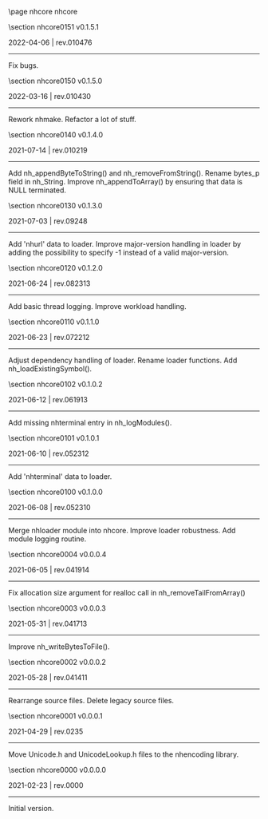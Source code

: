 \page nhcore nhcore

<div style="max-width:700px;">

\section nhcore0151 v0.1.5.1

2022-04-06 | rev.010476

 ---

 Fix bugs.



\section nhcore0150 v0.1.5.0

2022-03-16 | rev.010430

 ---

 Rework nhmake. Refactor a lot of stuff.



\section nhcore0140 v0.1.4.0

2021-07-14 | rev.010219

 ---

 Add nh_appendByteToString() and nh_removeFromString(). Rename bytes_p field in nh_String. Improve nh_appendToArray() by ensuring that data is NULL terminated.



\section nhcore0130 v0.1.3.0

2021-07-03 | rev.09248

 ---

 Add 'nhurl' data to loader. Improve major-version handling in loader by adding the possibility to specify -1 instead of a valid major-version.



\section nhcore0120 v0.1.2.0

2021-06-24 | rev.082313

 ---

 Add basic thread logging. Improve workload handling.



\section nhcore0110 v0.1.1.0

2021-06-23 | rev.072212

 ---

 Adjust dependency handling of loader. Rename loader functions. Add nh_loadExistingSymbol().



\section nhcore0102 v0.1.0.2

2021-06-12 | rev.061913

 ---

 Add missing nhterminal entry in nh_logModules().



\section nhcore0101 v0.1.0.1

2021-06-10 | rev.052312

 ---

 Add 'nhterminal' data to loader.



\section nhcore0100 v0.1.0.0

2021-06-08 | rev.052310

 ---

 Merge nhloader module into nhcore. Improve loader robustness. Add module logging routine.



\section nhcore0004 v0.0.0.4

2021-06-05 | rev.041914

 ---

 Fix allocation size argument for realloc call in nh_removeTailFromArray()



\section nhcore0003 v0.0.0.3

2021-05-31 | rev.041713

 ---

 Improve nh_writeBytesToFile().



\section nhcore0002 v0.0.0.2

2021-05-28 | rev.041411

 ---

 Rearrange source files. Delete legacy source files.



\section nhcore0001 v0.0.0.1

2021-04-29 | rev.0235

 ---

 Move Unicode.h and UnicodeLookup.h files to the nhencoding library.



\section nhcore0000 v0.0.0.0

2021-02-23 | rev.0000

 ---

 Initial version.



</div>